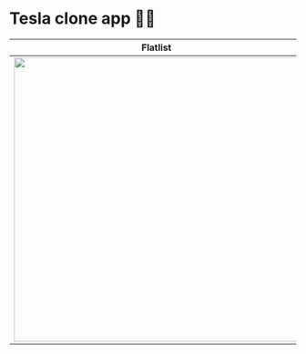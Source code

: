 # Tesla clone app 🚗🔌

|                        Flatlist                 |                      Snap to interval            |
| :---------------------------------------------: | :----------------------------------------------: |
| <img src="https://github-images-jusav.s3.eu-central-1.amazonaws.com/teslaclone.jpg" width="500" />  | <img src="https://github-images-jusav.s3.eu-central-1.amazonaws.com/SVID_20211229_151235_1.gif" width="500" />  |
